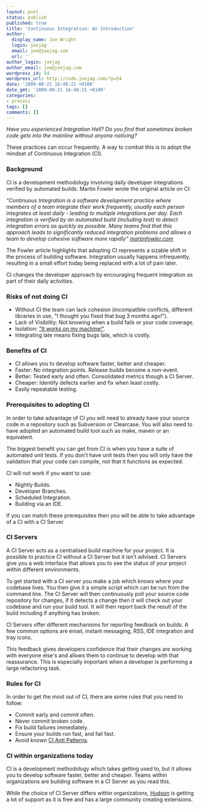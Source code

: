 ```yaml
---
layout: post
status: publish
published: true
title: 'Continuous Integration: An Introduction'
author:
  display_name: Joe Wright
  login: joejag
  email: joe@joejag.com
  url: ''
author_login: joejag
author_email: joe@joejag.com
wordpress_id: 54
wordpress_url: http://code.joejag.com/?p=54
date: '2009-08-21 16:48:21 +0100'
date_gmt: '2009-08-21 16:48:21 +0100'
categories:
- process
tags: []
comments: []
---
```

<p><i>Have you experienced Integration Hell?  Do you find that sometimes broken code gets into the mainline without anyone noticing?</i></p>
<p>These practices can occur frequently.  A way to combat this is to adopt the mindset of Continuous Integration (CI).</p>

<h3>Background</h3>
<p>CI is a development methodology involving daily developer integrations verified by automated builds.  Martin Fowler wrote the original article on CI:</p>
<p><i>"Continuous Integration is a software development practice where members of a team integrate their work frequently, usually each person integrates at least daily - leading to multiple integrations per day. Each integration is verified by an automated build (including test) to detect integration errors as quickly as possible. Many teams find that this approach leads to significantly reduced integration problems and allows a team to develop cohesive software more rapidly" <a href="http://www.martinfowler.com/articles/continuousIntegration.html">martinfowler.com</a></i></p>
<p>The Fowler article highlights that adopting CI represents a sizable shift in the process of building software.  Integration usually happens infrequently, resulting in a small effort today being replaced with a lot of pain later.</p>
<p>CI changes the developer approach by encouraging frequent integration as part of their daily activities. </p>

<h3>Risks of not doing CI</h3>
<ul>
<li>Without CI the team can lack cohesion (incompatible conflicts, different libraries in use, "I thought you fixed that bug 3 months ago!").</li>
<li>Lack of Visibility: Not knowing when a build fails or your code coverage.</li>
<li>Isolation: <a href="http://www.buildsonmymachine.com/">"It works on my machine!"</a>.</li>
<li>Integrating late means fixing bugs late, which is costly.</li>
</ul>

<h3>Benefits of CI</h3>
<ul>
<li>CI allows you to develop software faster, better and cheaper.</li>
<li>Faster: No integration points.  Release builds become a non-event.</li>
<li>Better: Tested early and often.  Consolidated metrics though a CI Server.</li>
<li>Cheaper: Identify defects earlier and fix when least costly.</li>
<li>Easily repeatable testing.</li>
</ul>

<h3>Prerequisites to adopting CI</h3>
<p>In order to take advantage of CI you will need to already have your source code in a repository such as Subversion or Clearcase.  You will also need to have adopted an automated build tool such as make, maven or an equivalent. </p>
<p>The biggest benefit you can get from CI is when you have a suite of automated unit tests.  If you don't have unit tests then you will only have the validation that your code can compile, not that it functions as expected.</p>
<p>CI will not work if you want to use:</p>

<ul>
<li>Nightly Builds.</li>
<li>Developer Branches.</li>
<li>Scheduled Integration.</li>
<li>Building via an IDE.</li>
</ul>

<p>If you can match these prerequisites then you will be able to take advantage of a CI with a CI Server. </p>

<h3>CI Servers</h3>
<p>A CI Server acts as a centralised build machine for your project.  It is possible to practice CI without a CI Server but it isn't advised.  CI Servers give you a web interface that allows you to see the status of your project within different environments.</p>
<p>To get started with a CI server you make a job which knows where your codebase lives.  You then give it a simple script which can be run from the command line.  The CI Server will then continuously poll your source code repository for changes, if it detects a change then it will check out your codebase and run your build tool.  It will then report back the result of the build including if anything has broken. </p>
<p>CI Servers offer different mechanisms for reporting feedback on builds.  A few common options are email, instant messaging, RSS, IDE integration and tray icons.</p>
<p>This feedback gives developers confidence that their changes are working with everyone else's and allows them to continue to develop with that reassurance.  This is especially important when a developer is performing a large refactoring task.</p>

<h3>Rules for CI</h3>
<p>In order to get the most out of CI, there are some rules that you need to follow:</p>

<ul>
<li>Commit early and commit often.</li>
<li>Never commit broken code.</li>
<li>Fix build failures immediately.</li>
<li>Ensure your builds run fast, and fail fast.</li>
<li>Avoid known <a href="http://www.ibm.com/developerworks/java/library/j-ap11297/">CI Anti Patterns</a>.</li>
</ul>

<h3>CI within organizations today</h3>
<p>CI is a development methodology which takes getting used to, but it allows you to develop software faster, better and cheaper.  Teams within organizations are building software in a CI Server as you read this.</p>
<p>While the choice of CI Server differs within organizations, <a href="https://hudson.dev.java.net/">Hudson</a> is getting a lot of support as it is free and has a large community creating extensions.</p>
